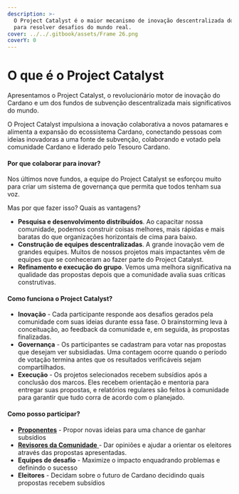 ```yaml
---
description: >-
  O Project Catalyst é o maior mecanismo de inovação descentralizada do mundo
  para resolver desafios do mundo real.
cover: ../../.gitbook/assets/Frame 26.png
coverY: 0
---
```


# O que é o Project Catalyst

Apresentamos o Project Catalyst, o revolucionário motor de inovação do Cardano e um dos fundos de subvenção descentralizada mais significativos do mundo.&#x20;

O Project Catalyst impulsiona a inovação colaborativa a novos patamares e alimenta a expansão do ecossistema Cardano, conectando pessoas com ideias inovadoras a uma fonte de subvenção, colaborando e votado pela comunidade Cardano e liderado pelo Tesouro Cardano.

#### Por que colaborar para inovar? <a href="#why-collaborate-to-innovate" id="why-collaborate-to-innovate"></a>

Nos últimos nove fundos, a equipe do Project Catalyst se esforçou muito para criar um sistema de governança que permita que todos tenham sua voz.&#x20;

Mas por que fazer isso? Quais as vantagens?

* **Pesquisa e desenvolvimento distribuídos**. Ao capacitar nossa comunidade, podemos construir coisas melhores, mais rápidas e mais baratas do que organizações horizontais de cima para baixo.
* **Construção de equipes descentralizadas**. A grande inovação vem de grandes equipes. Muitos de nossos projetos mais impactantes vêm de equipes que se conheceram ao fazer parte do Project Catalyst.
* **Refinamento e execução do grupo**. Vemos uma melhora significativa na qualidade das propostas depois que a comunidade avalia suas críticas construtivas.

#### Como funciona o Project Catalyst? <a href="#how-does-project-catalyst-work" id="how-does-project-catalyst-work"></a>

* **Inovação** - Cada participante responde aos desafios gerados pela comunidade com suas ideias durante essa fase. O brainstorming leva à conceituação, ao feedback da comunidade e, em seguida, às propostas finalizadas.
* **Governança** - Os participantes se cadastram para votar nas propostas que desejam ver subsidiadas. Uma contagem ocorre quando o período de votação termina antes que os resultados verificáveis sejam compartilhados.
* **Execução** - Os projetos selecionados recebem subsídios após a conclusão dos marcos. Eles recebem orientação e mentoria para entregar suas propostas, e relatórios regulares são feitos à comunidade para garantir que tudo corra de acordo com o planejado.

#### Como posso participar? <a href="#how-can-i-participate" id="how-can-i-participate"></a>

* **​**[**Proponentes**](guia-de-envio-de-propostas/) - Propor novas ideias para uma chance de ganhar subsídios
* **​**[**Revisores da Comunidade**](https://docs.projectcatalyst.io/catalyst-basics/how-to-participate-in-community-reviews)[ ](guia-dos-revisores-da-comunidade/)- Dar opiniões e ajudar a orientar os eleitores através das propostas apresentadas.
* **Equipes de desafio** - Maximize o impacto enquadrando problemas e definindo o sucesso
* **Eleitores** - Decidam sobre o futuro de Cardano decidindo quais propostas recebem subsídios
